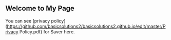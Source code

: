 ## Welcome to My Page

You can see [privacy policy](https://github.com/basicsolutions2/basicsolutions2.github.io/edit/master/Privacy Policy.pdf) for Saver here.
 
  
